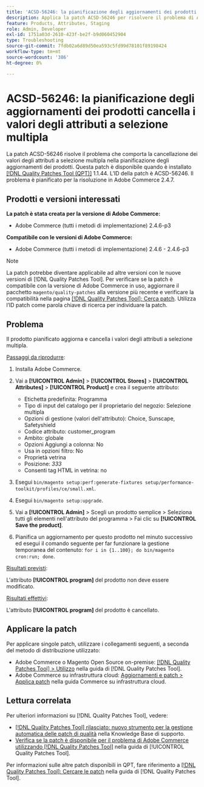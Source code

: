 ```yaml
---
title: 'ACSD-56246: la pianificazione degli aggiornamenti dei prodotti cancella i valori degli attributi a selezione multipla'
description: Applica la patch ACSD-56246 per risolvere il problema di Adobe Commerce per cui la pianificazione degli aggiornamenti dei prodotti cancella i valori degli attributi a selezione multipla.
feature: Products, Attributes, Staging
role: Admin, Developer
exl-id: 1751a03d-2610-423f-be2f-b9d060452904
type: Troubleshooting
source-git-commit: 7fdb02a6d89d50ea593c5fd99d78101f89198424
workflow-type: tm+mt
source-wordcount: '386'
ht-degree: 0%

---
```


# ACSD-56246: la pianificazione degli aggiornamenti dei prodotti cancella i valori degli attributi a selezione multipla

La patch ACSD-56246 risolve il problema che comporta la cancellazione dei valori degli attributi a selezione multipla nella pianificazione degli aggiornamenti dei prodotti. Questa patch è disponibile quando è installato [[!DNL Quality Patches Tool (QPT)]](https://experienceleague.adobe.com/it/docs/commerce-operations/tools/quality-patches-tool/quality-patches-tool-to-self-serve-quality-patches) 1.1.44. L’ID della patch è ACSD-56246. Il problema è pianificato per la risoluzione in Adobe Commerce 2.4.7.

## Prodotti e versioni interessati

**La patch è stata creata per la versione di Adobe Commerce:**

* Adobe Commerce (tutti i metodi di implementazione) 2.4.6-p3

**Compatibile con le versioni di Adobe Commerce:**

* Adobe Commerce (tutti i metodi di implementazione) 2.4.6 - 2.4.6-p3

>[!NOTE]
>
>La patch potrebbe diventare applicabile ad altre versioni con le nuove versioni di [!DNL Quality Patches Tool]. Per verificare se la patch è compatibile con la versione di Adobe Commerce in uso, aggiornare il pacchetto `magento/quality-patches` alla versione più recente e verificare la compatibilità nella pagina [[!DNL Quality Patches Tool]: Cerca patch](https://experienceleague.adobe.com/tools/commerce-quality-patches/index.html?lang=it). Utilizza l’ID patch come parola chiave di ricerca per individuare la patch.

## Problema

Il prodotto pianificato aggiorna e cancella i valori degli attributi a selezione multipla.

<u>Passaggi da riprodurre</u>:

1. Installa Adobe Commerce.
1. Vai a **[!UICONTROL Admin]** > **[!UICONTROL Stores]** > **[!UICONTROL Attributes]** > **[!UICONTROL Product]** e crea il seguente attributo:

   * Etichetta predefinita: Programma
   * Tipo di input del catalogo per il proprietario del negozio: Selezione multipla
   * Opzioni di gestione (valori dell&#39;attributo): Choice, Sunscape, Safetyshield
   * Codice attributo: customer_program
   * Ambito: globale
   * Opzioni Aggiungi a colonna: No
   * Usa in opzioni filtro: No
   * Proprietà vetrina
   * Posizione: *333*
   * Consenti tag HTML in vetrina: no

1. Esegui
   `bin/magento setup:perf:generate-fixtures setup/performance-toolkit/profiles/ce/small.xml`.
1. Esegui
   `bin/magento setup:upgrade`.
1. Vai a **[!UICONTROL Admin]** > Scegli un prodotto semplice > Seleziona tutti gli elementi nell&#39;attributo del programma > Fai clic su **[!UICONTROL Save the product]**.
1. Pianifica un aggiornamento per questo prodotto nel minuto successivo ed esegui il comando seguente per far funzionare la gestione temporanea del contenuto:
   `for i in {1..100}; do bin/magento cron:run; done`.

<u>Risultati previsti</u>:

L&#39;attributo **[!UICONTROL program]** del prodotto non deve essere modificato.

<u>Risultati effettivi</u>:

L&#39;attributo **[!UICONTROL program]** del prodotto è cancellato.

## Applicare la patch

Per applicare singole patch, utilizzare i collegamenti seguenti, a seconda del metodo di distribuzione utilizzato:

* Adobe Commerce o Magento Open Source on-premise: [[!DNL Quality Patches Tool] > Utilizzo](/help/tools/quality-patches-tool/usage.md) nella guida di [!DNL Quality Patches Tool].
* Adobe Commerce su infrastruttura cloud: [Aggiornamenti e patch > Applica patch](https://experienceleague.adobe.com/docs/commerce-cloud-service/user-guide/develop/upgrade/apply-patches.html?lang=it) nella guida Commerce su infrastruttura cloud.

## Lettura correlata

Per ulteriori informazioni su [!DNL Quality Patches Tool], vedere:

* [[!DNL Quality Patches Tool] rilasciato: nuovo strumento per la gestione automatica delle patch di qualità](https://experienceleague.adobe.com/it/docs/commerce-operations/tools/quality-patches-tool/quality-patches-tool-to-self-serve-quality-patches) nella Knowledge Base di supporto.
* [Verifica se la patch è disponibile per il problema di Adobe Commerce utilizzando  [!DNL Quality Patches Tool]](/help/tools/quality-patches-tool/patches-available-in-qpt/check-patch-for-magento-issue-with-magento-quality-patches.md) nella guida di [!UICONTROL Quality Patches Tool].


Per informazioni sulle altre patch disponibili in QPT, fare riferimento a [[!DNL Quality Patches Tool]: Cercare le patch](https://experienceleague.adobe.com/tools/commerce-quality-patches/index.html?lang=it) nella guida di [!DNL Quality Patches Tool].
